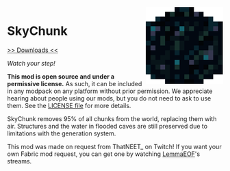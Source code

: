 <img src="icon.png" align="right" width="180px"/>

# SkyChunk


[>> Downloads <<](https://github.com/Boundarybreaker/SkyChunk/releases)

*Watch your step!*

**This mod is open source and under a permissive license.** As such, it can be included in any modpack on any platform without prior permission. We appreciate hearing about people using our mods, but you do not need to ask to use them. See the [LICENSE file](LICENSE) for more details.

SkyChunk removes 95% of all chunks from the world, replacing them with air. Structures and the water in flooded caves are still preserved due to limitations with the generation system.

This mod was made on request from ThatNEET_ on Twitch! If you want your own Fabric mod request, you can get one by watching [LemmaEOF](https://twitch.tv/LemmaEOF)'s streams.
